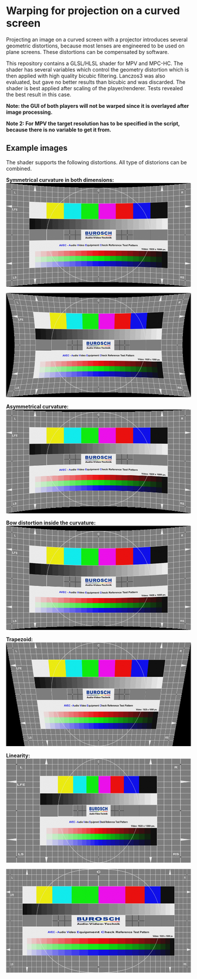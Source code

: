 # Warping for projection on a curved screen
Projecting an image on a curved screen with a projector introduces several geometric distortions, because most lenses are engineered to be used on plane screens. These distortions can be compensated by software.

This repository contains a GLSL/HLSL shader for MPV and MPC-HC. The shader has several variables which control the geometry distortion which is then applied with high quality bicubic filtering. Lanczos3 was also evaluated, but gave no better results than bicubic and was discarded. The shader is best applied after scaling of the player/renderer. Tests revealed the best result in this case.

**Note: the GUI of both players will not be warped since it is overlayed after image processing.**

**Note 2: For MPV the target resolution has to be specified in the script, because there is no variable to get it from.**


## Example images
The shader supports the following distortions. All type of distorions can be combined.

**Symmetrical curvature in both dimensions:**
![Alt text](example_hor_sym.png)

![Alt text](example_hor_vert_sym.png)

**Asymmetrical curvature:**
![Alt text](example_hor_asym.png)

**Bow distortion inside the curvature:**
![Alt text](example_hor_bow.png)

**Trapezoid:**
![Alt text](exmple_trapezoid.png)

**Linearity:**
![Alt text](example_linearity.png)

![Alt text](example_linearity2.png)
